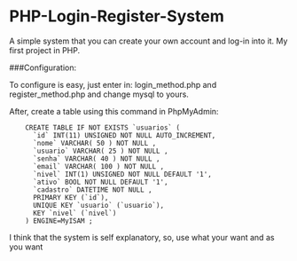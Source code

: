 # PHP-Login-Register-System
A simple system that you can create your own account and log-in into it. My first project in PHP.


###Configuration: 

To configure is easy, just enter in: login_method.php and register_method.php and change mysql to yours.

After, create a table using this command in PhpMyAdmin: 		
```
	CREATE TABLE IF NOT EXISTS `usuarios` (
      `id` INT(11) UNSIGNED NOT NULL AUTO_INCREMENT,
      `nome` VARCHAR( 50 ) NOT NULL ,
      `usuario` VARCHAR( 25 ) NOT NULL ,
      `senha` VARCHAR( 40 ) NOT NULL ,
      `email` VARCHAR( 100 ) NOT NULL ,
      `nivel` INT(1) UNSIGNED NOT NULL DEFAULT '1',
      `ativo` BOOL NOT NULL DEFAULT '1',
      `cadastro` DATETIME NOT NULL ,
      PRIMARY KEY (`id`),
      UNIQUE KEY `usuario` (`usuario`),
      KEY `nivel` (`nivel`)
  	) ENGINE=MyISAM ;
```


I think that the system is self explanatory, so, use what your want and as you want
